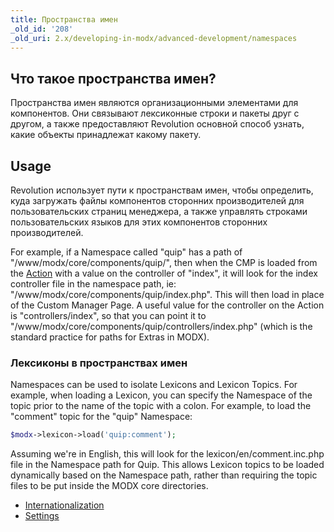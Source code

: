 ```yaml
---
title: Пространства имен
_old_id: '208'
_old_uri: 2.x/developing-in-modx/advanced-development/namespaces
---
```


## Что такое пространства имен?

Пространства имен являются организационными элементами для компонентов. Они связывают лексиконные строки и пакеты друг с другом, а также предоставляют Revolution основной способ узнать, какие объекты принадлежат какому пакету.

## Usage

Revolution использует пути к пространствам имен, чтобы определить, куда загружать файлы компонентов сторонних производителей для пользовательских страниц менеджера, а также управлять строками пользовательских языков для этих компонентов сторонних производителей.

For example, if a Namespace called "quip" has a path of "/www/modx/core/components/quip/", then when the CMP is loaded from the [Action](extending-modx/menus/actions "Actions and Menus") with a value on the controller of "index", it will look for the index controller file in the namespace path, ie: "/www/modx/core/components/quip/index.php". This will then load in place of the Custom Manager Page. A useful value for the controller on the Action is "controllers/index", so that you can point it to "/www/modx/core/components/quip/controllers/index.php" (which is the standard practice for paths for Extras in MODX).

### Лексиконы в пространствах имен

Namespaces can be used to isolate Lexicons and Lexicon Topics. For example, when loading a Lexicon, you can specify the Namespace of the topic prior to the name of the topic with a colon. For example, to load the "comment" topic for the "quip" Namespace:

```php
$modx->lexicon->load('quip:comment');
```

Assuming we're in English, this will look for the lexicon/en/comment.inc.php file in the Namespace path for Quip. This allows Lexicon topics to be loaded dynamically based on the Namespace path, rather than requiring the topic files to be put inside the MODX core directories.

- [Internationalization](extending-modx/internationalization "Internationalization")
- [Settings](_legacy/administering-your-site/settings "Settings")
